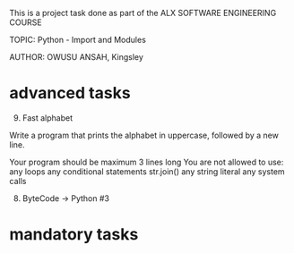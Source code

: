 This is a project task done as part of the ALX SOFTWARE ENGINEERING COURSE

TOPIC: Python - Import and Modules

AUTHOR: OWUSU ANSAH, Kingsley

# advanced tasks

9. Fast alphabet

Write a program that prints the alphabet in uppercase, followed by a new line.

Your program should be maximum 3 lines long
You are not allowed to use:
	any loops
	any conditional statements
	str.join()
	any string literal
	any system calls

8. ByteCode -> Python #3



# mandatory tasks


